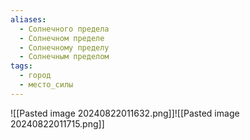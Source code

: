 ```yaml
---
aliases:
  - Солнечного предела
  - Солнечном пределе
  - Солнечному пределу
  - Солнечным пределом
tags:
  - город
  - место_силы
---
```

![[Pasted image 20240822011632.png]]![[Pasted image 20240822011715.png]]